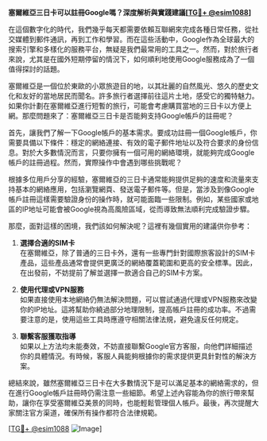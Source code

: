 **塞爾維亞三日卡可以註冊Google嗎？深度解析與實踐建議[[TG💪+ @esim1088](https://t.me/s/esim1088)]**

在這個數字化的時代，我們幾乎每天都需要依賴互聯網來完成各種日常任務，從社交媒體到郵件通訊，再到工作和學習。而在這些活動中，Google作為全球最大的搜索引擎和多樣化的服務平台，無疑是我們最常用的工具之一。然而，對於旅行者來說，尤其是在國外短期停留的情況下，如何順利地使用Google服務成為了一個值得探討的話題。

塞爾維亞是一個位於東歐的小眾旅遊目的地，以其壯麗的自然風光、悠久的歷史文化和友好的當地居民而聞名。許多旅行者選擇前往這片土地，感受它的獨特魅力。如果你計劃在塞爾維亞進行短暫的旅行，可能會考慮購買當地的三日卡以方便上網。那麼問題來了：塞爾維亞三日卡是否能夠支持Google帳戶的註冊呢？

首先，讓我們了解一下Google帳戶的基本需求。要成功註冊一個Google帳戶，你需要具備以下條件：穩定的網絡連接、有效的電子郵件地址以及符合要求的身份信息。對於大多數情況而言，只要你擁有一個可用的網絡環境，就能夠完成Google帳戶的註冊過程。然而，實際操作中會遇到哪些挑戰呢？

根據多位用戶分享的經驗，塞爾維亞的三日卡通常能夠提供足夠的速度和流量來支持基本的網絡應用，包括瀏覽網頁、發送電子郵件等。但是，當涉及到像Google帳戶註冊這樣需要驗證身份的操作時，就可能面臨一些限制。例如，某些國家或地區的IP地址可能會被Google視為高風險區域，從而導致無法順利完成驗證步驟。

那麼，面對這樣的困境，我們該如何解決呢？這裡有幾個實用的建議供你參考：

1. **選擇合適的SIM卡**  
   在塞爾維亞，除了普通的三日卡外，還有一些專門針對國際旅客設計的SIM卡產品，這些產品通常會提供更廣泛的網絡覆蓋範圍和更高的安全標準。因此，在出發前，不妨提前了解並選擇一款適合自己的SIM卡方案。

2. **使用代理或VPN服務**  
   如果直接使用本地網絡仍無法解決問題，可以嘗試通過代理或VPN服務來改變你的IP地址。這將幫助你繞過部分地理限制，提高帳戶註冊的成功率。不過需要注意的是，使用這些工具時應遵守相關法律法規，避免違反任何規定。

3. **聯繫客服獲取指導**  
   如果以上方法均未能奏效，不妨直接聯繫Google官方客服，向他們詳細描述你的具體情況。有時候，客服人員能夠根據你的需求提供更具針對性的解決方案。

總結來說，雖然塞爾維亞三日卡在大多數情況下是可以滿足基本的網絡需求的，但在進行Google帳戶註冊時仍需注意一些細節。希望上述內容能為你的旅行帶來幫助，讓你在享受塞爾維亞美景的同時，也能輕鬆管理個人帳戶。最後，再次提醒大家關注官方渠道，確保所有操作都符合法律規範。

[[TG💪+ @esim1088](https://t.me/s/esim1088) ![Image](https://i.postimg.cc/4NQfJmqS/Snipaste-2025-05-13-00-14-12.png)]